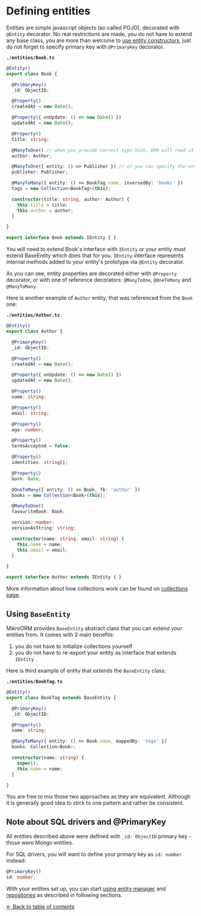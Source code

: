 # Defining entities

Entities are simple javascript objects (so called POJO), decorated with `@Entity` decorator.
No real restrictions are made, you do not have to extend any base class, you are more than welcome
to [use entity constructors](entity-constructors.md), just do not forget to specify primary key with
`@PrimaryKey` decorator.

**`./entities/Book.ts`**

```typescript
@Entity()
export class Book {

  @PrimaryKey()
  _id: ObjectID;

  @Property()
  createdAt = new Date();

  @Property({ onUpdate: () => new Date() })
  updatedAt = new Date();

  @Property()
  title: string;

  @ManyToOne() // when you provide correct type hint, ORM will read it for you
  author: Author;

  @ManyToOne({ entity: () => Publisher }) // or you can specify the entity as class reference or string name
  publisher: Publisher;

  @ManyToMany({ entity: () => BookTag.name, inversedBy: 'books' })
  tags = new Collection<BookTag>(this);

  constructor(title: string, author: Author) {
    this.title = title;
    this.author = author;
  }

}

export interface Book extends IEntity { }
```

You will need to extend Book's interface with `IEntity` or your entity must extend BaseEntity
which does that for you. `IEntity` interface represents internal methods added to your entity's 
prototype via `@Entity` decorator.

As you can see, entity properties are decorated either with `@Property` decorator, or with one
of reference decorators: `@ManyToOne`, `@OneToMany` and `@ManyToMany`. 

Here is another example of `Author` entity, that was referenced from the `Book` one:

**`./entities/Author.ts`**

```typescript
@Entity()
export class Author {

  @PrimaryKey()
  _id: ObjectID;

  @Property()
  createdAt = new Date();

  @Property({ onUpdate: () => new Date() })
  updatedAt = new Date();

  @Property()
  name: string;

  @Property()
  email: string;

  @Property()
  age: number;

  @Property()
  termsAccepted = false;

  @Property()
  identities: string[];

  @Property()
  born: Date;

  @OneToMany({ entity: () => Book, fk: 'author' })
  books = new Collection<Book>(this);

  @ManyToOne()
  favouriteBook: Book;

  version: number;
  versionAsString: string;

  constructor(name: string, email: string) {
    this.name = name;
    this.email = email;
  }

}

export interface Author extends IEntity { }
```

More information about how collections work can be found on [collections page](collections.md).

## Using `BaseEntity`

MikroORM provides `BaseEntity` abstract class that you can extend your entities from. It comes
with 2 main benefits:

1. you do not have to initialize collections yourself
2. you do not have to re-export your entity as interface that extends `IEntity`

Here is third example of entity that extends the `BaseEntity` class:

**`./entities/BookTag.ts`**

```typescript
@Entity()
export class BookTag extends BaseEntity {

  @PrimaryKey()
  _id: ObjectID;

  @Property()
  name: string;

  @ManyToMany({ entity: () => Book.name, mappedBy: 'tags' })
  books: Collection<Book>;

  constructor(name: string) {
    super();
    this.name = name;
  }

}
```

You are free to mix those two approaches as they are equivalent. Although it is generally good 
idea to stick to one pattern and rather be consistent.

## Note about SQL drivers and @PrimaryKey

All entities described above were defined with `_id: ObjectID` primary key - those were Mongo
entities. 

For SQL drivers, you will want to define your primary key as `id: number` instead:

```typescript
@PrimaryKey()
id: number;
```

With your entities set up, you can start [using entity manager](entity-manager.md) and 
[repositories](repositories.md) as described in following sections. 

[&larr; Back to table of contents](index.md#table-of-contents)
